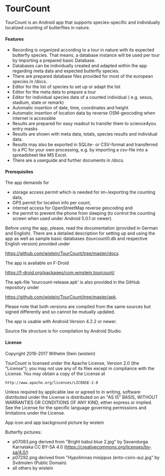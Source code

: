# TourCount

TourCount is an Android app that supports species-specific and individually localized counting of butterflies in nature.

#### Features

- Recording is organized according to a tour in nature with its expected butterfly species. 
That means, a database instance will be used per tour by importing a prepared basic Database.
- Databases can be individually created and adapted within the app regarding meta data and expected butterfly species.
- There are prepared database files provided for most of the european species in /docs.
- Editor for the list of species to set up or adapt the list
- Editor for the meta data to prepare a tour
- Editor for individual species data of a counted individual ( e.g. sexus, stadium, state or remark)
- Automatic insertion of date, time, coordinates and height
- Automatic insertion of location data by reverse OSM-geocoding when internet is accessible
- Results are prepared for easy readout to transfer them to science4you entry masks
- Results are shown with meta data, totals, species results and individual data.
- Results may also be exported in SQLite- or CSV-format and transferred to a PC for your own processing, e.g. by importing a csv-file into a spreadsheet like MS Excel.
- There are a userguide and further documents in /docs.  

#### Prerequisites
The app demands for 
- storage access permit which is needed for im-/exporting the counting data, 
- GPS permit for location info per count, 
- internet access for OpenStreetMap reverse geocoding and 
- the permit to prevent the phone from sleeping (to control the counting screen when used under Android 5.0.1 or newer).

Before using the app, please, read the documentation (provided in German and English).
There are a detailed description for setting up and using the app as well as sample basic databases (tourcount0.db and respective English version) provided under 

https://github.com/wistein/TourCount/tree/master/docs.

The app is available on F-Droid 

https://f-droid.org/packages/com.wmstein.tourcount/
 
The apk-file 'tourcount-release.apk' is also provided in the GitHub repository under 

https://github.com/wistein/TourCount/tree/master/apk.

Please note that both versions are compiled from the same sources but signed differently and so cannot be mutually updated.

The app is usable with Android Version 4.2.2 or newer.

Source file structure is for compilation by Android Studio.

#### License

Copyright 2016-2017 Wilhelm Stein (wistein)

TourCount is licensed under the Apache License, Version 2.0 (the "License");
you may not use any of its files except in compliance with the License.
You may obtain a copy of the License at

    http://www.apache.org/licenses/LICENSE-2.0

Unless required by applicable law or agreed to in writing, software
distributed under the License is distributed on an "AS IS" BASIS,
WITHOUT WARRANTIES OR CONDITIONS OF ANY KIND, either express or implied.
See the License for the specific language governing permissions and
limitations under the License.

App icon and app background picture by wistein

Butterfly pictures: 
- p07083.png derived from "Bright babul blue 2.jpg" by Savandurga Karnataka CC BY-SA 4.0 (https://creativecommons.org/licenses/by-sa/4.0/)
- p07292.png derived from "Hypolimnas misippus (ento-csiro-au).jpg" by Svdmolen (Public Domain)
- all others by wistein 
